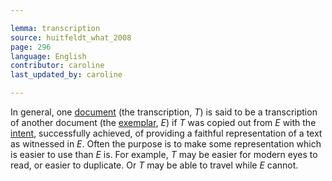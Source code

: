 ```yaml
---

lemma: transcription
source: huitfeldt_what_2008
page: 296
language: English
contributor: caroline
last_updated_by: caroline

---
```


In general, one [document](document.html) (the transcription, _T_) is said to be a transcription of another document (the [exemplar](exemplar.html), _E_) if _T_ was copied out from _E_ with the [intent](intentionality.html), successfully achieved, of providing a faithful representation of a text as witnessed in _E_. Often the purpose is to make some representation which is easier to use than _E_ is. For example, _T_ may be easier for modern eyes to read, or easier to duplicate. Or _T_ may be able to travel while _E_ cannot.
